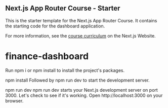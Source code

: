## Next.js App Router Course - Starter

This is the starter template for the Next.js App Router Course. It contains the starting code for the dashboard application.

For more information, see the [course curriculum](https://nextjs.org/learn) on the Next.js Website.
# finance-dashboard
Run npm i or npm install to install the project's packages.

npm install
Followed by npm run dev to start the development server.

npm run dev
npm run dev starts your Next.js development server on port 3000. Let's check to see if it's working. Open http://localhost:3000 on your browser.
